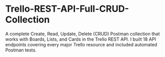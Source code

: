# Trello-REST-API-Full-CRUD-Collection
A complete Create, Read, Update, Delete (CRUD) Postman collection that works with Boards, Lists, and Cards in the Trello REST API. I built 18 API endpoints covering every major Trello resource and included automated Postman tests.
